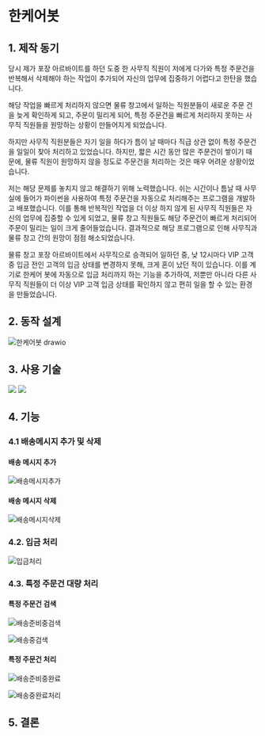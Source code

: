 ﻿# 한케어봇
## 1. 제작 동기
당시 제가 포장 아르바이트를 하던 도중 한 사무직 직원이 저에게 다가와 특정 주문건을 반복해서 삭제해야 하는 작업이 추가되어 자신의 업무에 집중하기 어렵다고 한탄을 했습니다.

해당 작업을 빠르게 처리하지 않으면 물류 창고에서 일하는 직원분들이 새로운 주문 건을 늦게 확인하게 되고, 주문이 밀리게 되어, 특정 주문건을 빠르게 처리하지 못하는 사무직 직원들을 원망하는 상황이 만들어지게 되었습니다.

하지만 사무직 직원분들은 자기 일을 하다가 틈이 날 때마다 직급 상관 없이 특정 주문건을 일일이 찾아 처리하고 있었습니다. 하지만, 짧은 시간 동안 많은 주문건이 쌓이기 때문에, 물류 직원이 원망하지 않을 정도로 주문건을 처리하는 것은 매우 어려운 상황이었습니다.

저는 해당 문제를 놓치지 않고 해결하기 위해 노력했습니다. 쉬는 시간이나 틈날 때 사무실에 들어가 파이썬을 사용하여 특정 주문건을 자동으로 처리해주는 프로그램을 개발하고 배포했습니다. 이를 통해 반복적인 작업을 더 이상 하지 않게 된 사무직 직원들은 자신의 업무에 집중할 수 있게 되었고, 물류 창고 직원들도 해당 주문건이 빠르게 처리되어 주문이 밀리는 일이 크게 줄어들었습니다. 결과적으로 해당 프로그램으로 인해 사무직과 물류 창고 간의 원망이 점점 해소되었습니다.

물류 창고 포장 아르바이트에서 사무직으로 승격되어 일하던 중, 낮 12시마다 VIP 고객 중 입금 전인 고객의 입금 상태를 변경하지 못해, 크게 혼이 났던 적이 있습니다. 이를 계기로 한케어 봇에 자동으로 입금 처리까지 하는 기능을 추가하여, 저뿐만 아니라 다른 사무직 직원들이 더 이상 VIP 고객 입금 상태를 확인하지 않고 편히 일을 할 수 있는 환경을 만들었습니다.

## 2. 동작 설계
![한케어봇 drawio](https://github.com/coldsteelpope/haancare_bot/assets/128117575/4284b68d-64b8-4f67-a1b8-be47854a10bc)

## 3. 사용 기술
<img src="https://img.shields.io/badge/python-3776AB?style=for-the-badge&logo=python&logoColor=white"> <img src="https://img.shields.io/badge/selenium-43B02A?style=for-the-badge&logo=selenium&logoColor=white">

## 4. 기능
### 4.1 배송메시지 추가 및 삭제
#### 배송 메시지 추가
![배송메시지추가](https://github.com/coldsteelpope/haancare_bot/assets/128117575/88785afb-48cb-41eb-b3b6-e67e2e3750f5)

#### 배송 메시지 삭제
![배송메시지삭제](https://github.com/coldsteelpope/haancare_bot/assets/128117575/99738b56-c033-4520-9825-e7feed655b82)

### 4.2. 입금 처리
![입금처리](https://github.com/coldsteelpope/haancare_bot/assets/128117575/46605db4-d3f5-4006-8c96-7d543eb90799)

### 4.3. 특정 주문건 대량 처리
#### 특정 주문건 검색
![배송준비중검색](https://github.com/coldsteelpope/haancare_bot/assets/128117575/626bf8b9-dd5a-4174-9ef8-0269da9ae5dc)

![배송중검색](https://github.com/coldsteelpope/haancare_bot/assets/128117575/8cb53f9b-d4a8-4a5f-9f2e-0ad5cd0012f9)

#### 특정 주문건 처리
![배송준비중완료](https://github.com/coldsteelpope/haancare_bot/assets/128117575/255df6a3-4730-4ce1-a6aa-e700025f315e)

![배송중완료처리](https://github.com/coldsteelpope/haancare_bot/assets/128117575/39a14c65-b71d-4924-9c47-a699a33fae14)

## 5. 결론
